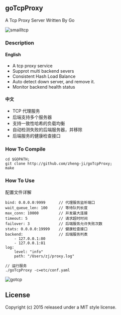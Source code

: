 ## goTcpProxy 

A Tcp Proxy Server Written By Go

![smailltcp](https://cloud.githubusercontent.com/assets/1414745/19109396/d5a1599e-8b27-11e6-95fd-1165b30c39d3.jpg)

### Description

#### English
* A tcp proxy service
* Supprot multi backend severs 
* Consistent Hash Load Balance
* Auto detect down server, and remove it.
* Monitor backend health status

#### 中文

* TCP 代理服务
* 后端支持多个服务器
* 支持一致性哈希的负载均衡
* 自动检测失败的后端服务器，并移除
* 后端服务的健康检查接口

### How To Compile

```
cd $GOPATH;
git clone http://github.com/zheng-ji/goTcpProxy;
make
```

### How To Use

配置文件详解

```
bind: 0.0.0.0:9999      // 代理服务监听端口
wait_queue_len: 100     // 等待队列长度
max_conn: 10000         // 并发最大连接
timeout: 5              // 请求超时时间
failover: 3             // 后端服务允许失败次数 
stats: 0.0.0.0:19999    // 健康检查接口
backend:                // 后端服务列表
    - 127.0.0.1:80
    - 127.0.0.1:81
log:
    level: "info"
    path: "/Users/zj/proxy.log"
```

```
// 运行服务
./goTcpProxy -c=etc/conf.yaml
```

![gotcp](https://cloud.githubusercontent.com/assets/1414745/19108922/68eeab00-8b25-11e6-903a-864a19e2d9c5.png)

License
-------

Copyright (c) 2015 released under a MIT style license.
